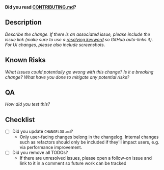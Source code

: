 **Did you read [CONTRIBUTING.md](https://github.com/LucasPickering/slumber/blob/master/CONTRIBUTING.md)?**

## Description

_Describe the change. If there is an associated issue, please include the issue link (make sure to use a [resolving keyword](https://docs.github.com/en/issues/tracking-your-work-with-issues/linking-a-pull-request-to-an-issue) so GitHub auto-links it). For UI changes, please also include screenshots._

## Known Risks

_What issues could potentially go wrong with this change? Is it a breaking change? What have you done to mitigate any potential risks?_

## QA

_How did you test this?_

## Checklist

- [ ] Did you update `CHANGELOG.md`?
  - Only user-facing changes belong in the changelog. Internal changes such as refactors should only be included if they'll impact users, e.g. via performance improvement.
- [ ] Did you remove all TODOs?
  - If there are unresolved issues, please open a follow-on issue and link to it in a comment so future work can be tracked
